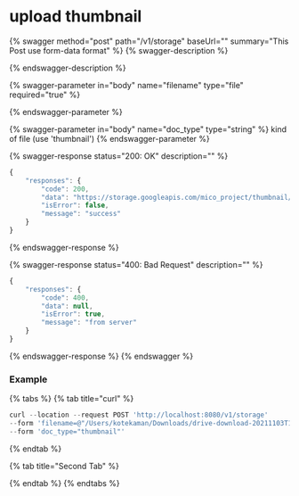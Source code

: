 # upload thumbnail

{% swagger method="post" path="/v1/storage" baseUrl="" summary="This Post use  form-data format" %}
{% swagger-description %}

{% endswagger-description %}

{% swagger-parameter in="body" name="filename" type="file" required="true" %}

{% endswagger-parameter %}

{% swagger-parameter in="body" name="doc_type" type="string" %}
kind of file (use 'thumbnail')
{% endswagger-parameter %}

{% swagger-response status="200: OK" description="" %}
```javascript
{
    "responses": {
        "code": 200,
        "data": "https://storage.googleapis.com/mico_project/thumbnail/image_thumbnail/lunchbox.jpeg",
        "isError": false,
        "message": "success"
    }
}
```
{% endswagger-response %}

{% swagger-response status="400: Bad Request" description="" %}
```javascript
{
    "responses": {
        "code": 400,
        "data": null,
        "isError": true,
        "message": "from server"
    }
}
```
{% endswagger-response %}
{% endswagger %}

### Example

{% tabs %}
{% tab title="curl" %}
```javascript
curl --location --request POST 'http://localhost:8080/v1/storage'
--form 'filename=@"/Users/kotekaman/Downloads/drive-download-20211103T130723Z-001/lunchbox.jpeg"'
--form 'doc_type="thumbnail"'
```
{% endtab %}

{% tab title="Second Tab" %}

{% endtab %}
{% endtabs %}
